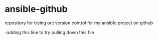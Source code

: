 # ansible-github
repository for trying out version control for my ansible project on github 

-adding this line to try pulling down this file
